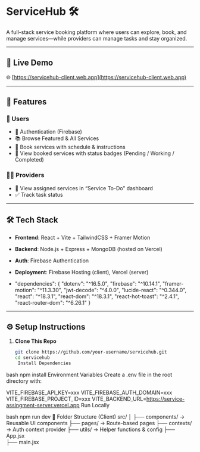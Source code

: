 # ServiceHub 🛠️

A full-stack service booking platform where users can explore, book, and manage services—while providers can manage tasks and stay organized.

---

## 🚀 Live Demo

🌐 [https://servicehub-client.web.app](https://servicehub-client.web.app)

---

## 🧩 Features

### 👤 Users
- 🔐 Authentication (Firebase)
- 📚 Browse Featured & All Services
- 🛒 Book services with schedule & instructions
- 📄 View booked services with status badges (Pending / Working / Completed)

### 🧑‍🔧 Providers
- 🧭 View assigned services in “Service To-Do” dashboard
- ✅ Track task status

---

## 🛠️ Tech Stack

- **Frontend**: React + Vite + TailwindCSS + Framer Motion  
- **Backend**: Node.js + Express + MongoDB (hosted on Vercel)
- **Auth**: Firebase Authentication
- **Deployment**: Firebase Hosting (client), Vercel (server)

- "dependencies": {
    "dotenv": "^16.5.0",
    "firebase": "^10.14.1",
    "framer-motion": "^11.3.30",
    "jwt-decode": "^4.0.0",
    "lucide-react": "^0.344.0",
    "react": "^18.3.1",
    "react-dom": "^18.3.1",
    "react-hot-toast": "^2.4.1",
    "react-router-dom": "^6.26.1"
  }

---

## ⚙️ Setup Instructions

1. **Clone This Repo**
   ```bash
   git clone https://github.com/your-username/servicehub.git
   cd servicehub
    Install Dependencies

bash
npm install
Environment Variables Create a .env file in the root directory with:

VITE_FIREBASE_API_KEY=xxx
VITE_FIREBASE_AUTH_DOMAIN=xxx
VITE_FIREBASE_PROJECT_ID=xxx
VITE_BACKEND_URL=https://service-assingment-server.vercel.app
Run Locally

bash
npm run dev
📁 Folder Structure (Client)
src/
│
├── components/     → Reusable UI components
├── pages/          → Route-based pages
├── contexts/       → Auth context provider
├── utils/          → Helper functions & config
├── App.jsx         
├── main.jsx        
